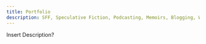 ```yaml
---
title: Portfolio
description: SFF, Speculative Fiction, Podcasting, Memoirs, Blogging, Websites — Let's Work Together!
---
```


Insert Description?